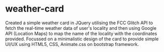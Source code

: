 # weather-card
Created a simple weather card in JQuery utilising the FCC Glitch API to fetch the real-time weather data of user's locality and then using Google API (Location Maps) to map the name of the locality with the coordinates provided. Focussed on a minimalistic design of the card to provide simple UI/UX using HTML5, CSS, Animate.css on bootstrap framework.
